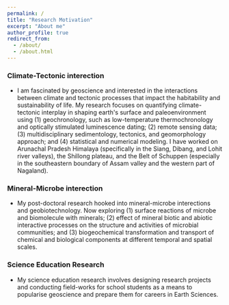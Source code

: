 ```yaml
---
permalink: /
title: "Research Motivation"
excerpt: "About me"
author_profile: true
redirect_from: 
  - /about/
  - /about.html
---
```

### Climate-Tectonic interection

* I am fascinated by geoscience and interested in the interactions between climate and tectonic processes that impact the habitability and sustainability of life. My research focuses on quantifying climate-tectonic interplay in shaping earth's surface and paleoenvironment using (1) geochronology, such as low-temperature thermochronology and optically stimulated luminescence dating; (2) remote sensing data; (3) multidisciplinary sedimentology, tectonics, and geomorphology approach; and (4) statistical and numerical modeling. I have worked on Arunachal Pradesh Himalaya (specifically in the Siang, Dibang, and Lohit river valleys), the Shillong plateau, and the Belt of Schuppen (especially in the southeastern boundary of Assam valley and the western part of Nagaland).

### Mineral-Microbe interection

* My post-doctoral research hooked into mineral-microbe interections and geobiotechnology. Now exploring (1) surface reactions of microbe and biomolecule with minerals; (2) effect of mineral biotic and abiotic interactive processes on the structure and activities of microbial communities; and (3) biogeochemical transformation and transport of chemical and biological components at different temporal and spatial scales.
  
### Science Education Research

* My science education research involves designing research projects and conducting field-works for school students as a means to popularise geoscience and prepare them for careers in Earth Sciences.


